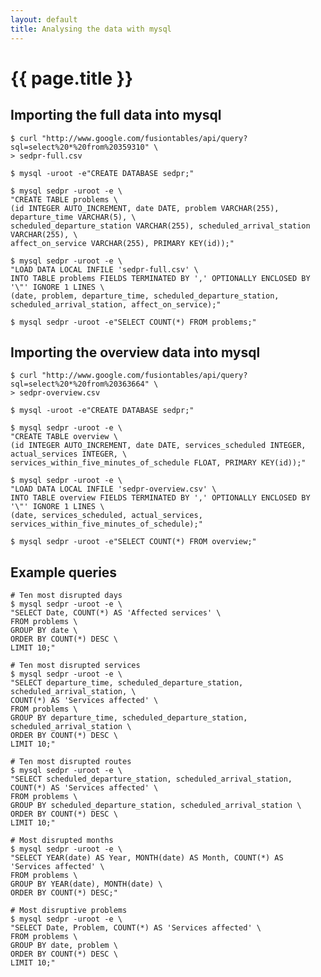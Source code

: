 ```yaml
---
layout: default
title: Analysing the data with mysql
---
```

# {{ page.title }}

## Importing the full data into mysql

    $ curl "http://www.google.com/fusiontables/api/query?sql=select%20*%20from%20359310" \
    > sedpr-full.csv
  
    $ mysql -uroot -e"CREATE DATABASE sedpr;"

    $ mysql sedpr -uroot -e \
    "CREATE TABLE problems \
    (id INTEGER AUTO_INCREMENT, date DATE, problem VARCHAR(255), departure_time VARCHAR(5), \
    scheduled_departure_station VARCHAR(255), scheduled_arrival_station VARCHAR(255), \
    affect_on_service VARCHAR(255), PRIMARY KEY(id));"
    
    $ mysql sedpr -uroot -e \
    "LOAD DATA LOCAL INFILE 'sedpr-full.csv' \
    INTO TABLE problems FIELDS TERMINATED BY ',' OPTIONALLY ENCLOSED BY '\"' IGNORE 1 LINES \
    (date, problem, departure_time, scheduled_departure_station, scheduled_arrival_station, affect_on_service);"
    
    $ mysql sedpr -uroot -e"SELECT COUNT(*) FROM problems;"
    
## Importing the overview data into mysql

    $ curl "http://www.google.com/fusiontables/api/query?sql=select%20*%20from%20363664" \
    > sedpr-overview.csv

    $ mysql -uroot -e"CREATE DATABASE sedpr;"

    $ mysql sedpr -uroot -e \
    "CREATE TABLE overview \
    (id INTEGER AUTO_INCREMENT, date DATE, services_scheduled INTEGER, actual_services INTEGER, \
    services_within_five_minutes_of_schedule FLOAT, PRIMARY KEY(id));"

    $ mysql sedpr -uroot -e \
    "LOAD DATA LOCAL INFILE 'sedpr-overview.csv' \
    INTO TABLE overview FIELDS TERMINATED BY ',' OPTIONALLY ENCLOSED BY '\"' IGNORE 1 LINES \
    (date, services_scheduled, actual_services, services_within_five_minutes_of_schedule);"
    
    $ mysql sedpr -uroot -e"SELECT COUNT(*) FROM overview;"
    
## Example queries

    # Ten most disrupted days
    $ mysql sedpr -uroot -e \
    "SELECT Date, COUNT(*) AS 'Affected services' \
    FROM problems \
    GROUP BY date \
    ORDER BY COUNT(*) DESC \
    LIMIT 10;"

    # Ten most disrupted services
    $ mysql sedpr -uroot -e \
    "SELECT departure_time, scheduled_departure_station, scheduled_arrival_station, \
    COUNT(*) AS 'Services affected' \
    FROM problems \
    GROUP BY departure_time, scheduled_departure_station, scheduled_arrival_station \
    ORDER BY COUNT(*) DESC \
    LIMIT 10;"

    # Ten most disrupted routes
    $ mysql sedpr -uroot -e \
    "SELECT scheduled_departure_station, scheduled_arrival_station, COUNT(*) AS 'Services affected' \
    FROM problems \
    GROUP BY scheduled_departure_station, scheduled_arrival_station \
    ORDER BY COUNT(*) DESC \
    LIMIT 10;"

    # Most disrupted months
    $ mysql sedpr -uroot -e \
    "SELECT YEAR(date) AS Year, MONTH(date) AS Month, COUNT(*) AS 'Services affected' \
    FROM problems \
    GROUP BY YEAR(date), MONTH(date) \
    ORDER BY COUNT(*) DESC;"

    # Most disruptive problems
    $ mysql sedpr -uroot -e \
    "SELECT Date, Problem, COUNT(*) AS 'Services affected' \
    FROM problems \
    GROUP BY date, problem \
    ORDER BY COUNT(*) DESC \
    LIMIT 10;"